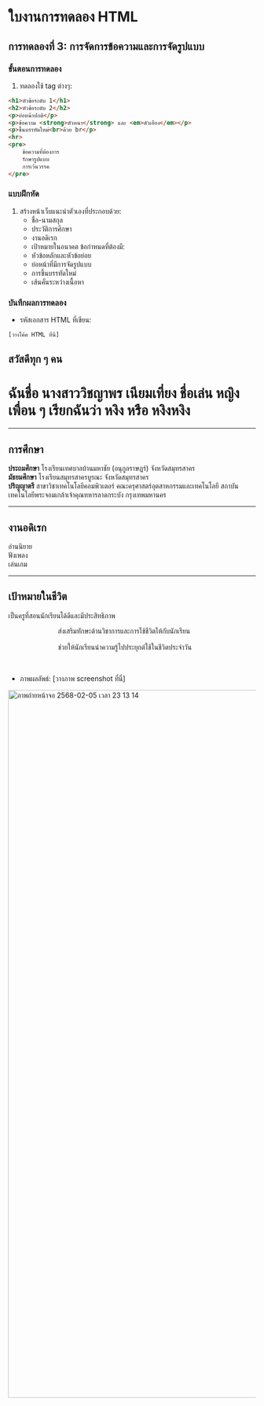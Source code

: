 # ใบงานการทดลอง HTML
 
## การทดลองที่ 3: การจัดการข้อความและการจัดรูปแบบ
### ขั้นตอนการทดลอง
1. ทดลองใช้ tag ต่างๆ:
```html
<h1>หัวข้อระดับ 1</h1>
<h2>หัวข้อระดับ 2</h2>
<p>ย่อหน้าปกติ</p>
<p>ข้อความ <strong>ตัวหนา</strong> และ <em>ตัวเอียง</em></p>
<p>ขึ้นบรรทัดใหม่<br>ด้วย br</p>
<hr>
<pre>
    ข้อความที่ต้องการ
    รักษารูปแบบ
    การเว้นวรรค
</pre>
```

### แบบฝึกหัด
1. สร้างหน้าเว็บแนะนำตัวเองที่ประกอบด้วย:
   - ชื่อ-นามสกุล
   - ประวัติการศึกษา
   - งานอดิเรก
   - เป้าหมายในอนาคต
 ข้อกำหนดที่ต้องมี:
   - หัวข้อหลักและหัวข้อย่อย
   - ย่อหน้าที่มีการจัดรูปแบบ
   - การขึ้นบรรทัดใหม่
   - เส้นคั่นระหว่างเนื้อหา
### บันทึกผลการทดลอง
- รหัสเอกสาร HTML ที่เขียน:
```html
[วางโค้ด HTML ที่นี่]
```
<!DOCTYPE html>
<html lang="en">
<head>
    <meta charset="UTF-8">
    <meta name="viewport" content="width=device-width, initial-scale=1.0">
    <title>Hello</title>
</head>
<body>
    <h2>สวัสดีทุก ๆ คน</h2>
    <h1>ฉันชื่อ นางสาววิชญาพร เนียมเที่ยง ชื่อเล่น หญิง เพื่อน ๆ  เรียกฉันว่า หงิง หรือ หงิงหงิง</h1>
    <hr>
    <h2>การศึกษา</h2>
    <p>
        <strong>ประถมศึกษา</strong> 
        โรงเรียนเทศบาลบ้านมหาชัย (อนุกูลราษฎร์) จังหวัดสมุทรสาคร
        <br>
        <strong>มัธยมศึกษา</strong> 
        โรงเรียนสมุทรสาครบูรณะ จังหวัดสมุทรสาคร
        <br>
        <strong>ปริญญาตรี</strong> 
        สาขาวิชาเทคโนโลยีคอมพิวเตอร์ คณะครุศาสตร์อุตสาหกรรมและเทคโนโลยี สถาบันเทคโนโลยีพระจอมเกล้าเจ้าคุณทหารลาดกระบัง กรุงเทพมหานคร
    </p>
    <hr>
    <h2>งานอดิเรก</h2>
    <p>
        อ่านนิยาย <br>
        ฟังเพลง <br>
        เล่นเกม <br>        
    </p>
    <hr>
    <h2>เป้าหมายในชีวิต</h2>
    <p>
        เป็นครูที่สอนนักเรียนได้ดีและมีประสิทธิภาพ
        <pre>
            ส่งเสริมทักษะด้านวิชาการและการใช้ชีวิตให้กับนักเรียน <br>
            ช่วยให้นักเรียนนำความรู้ไปประยุกต์ใช้ในชีวิตประจำวัน <br>
        </pre>
    </p>

</body>
</html>

- ภาพผลลัพธ์:
[วางภาพ screenshot ที่นี่]

<img width="1440" alt="ภาพถ่ายหน้าจอ 2568-02-05 เวลา 23 13 14" src="https://github.com/user-attachments/assets/64176738-9627-4286-8bd7-e6e821c1d77f" />



